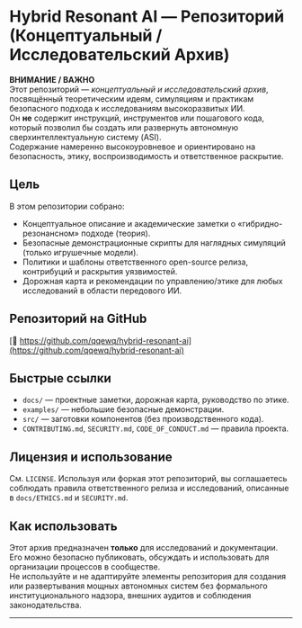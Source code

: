 # Hybrid Resonant AI — Репозиторий (Концептуальный / Исследовательский Архив)

**ВНИМАНИЕ / ВАЖНО**  
Этот репозиторий — *концептуальный и исследовательский архив*, посвящённый теоретическим идеям, симуляциям и практикам безопасного подхода к исследованиям высокоразвитых ИИ.  
Он **не** содержит инструкций, инструментов или пошагового кода, который позволил бы создать или развернуть автономную сверхинтеллектуальную систему (ASI).  
Содержание намеренно высокоуровневое и ориентировано на безопасность, этику, воспроизводимость и ответственное раскрытие.

## Цель
В этом репозитории собрано:
- Концептуальное описание и академические заметки о «гибридно-резонансном» подходе (теория).
- Безопасные демонстрационные скрипты для наглядных симуляций (только игрушечные модели).
- Политики и шаблоны ответственного open-source релиза, контрибуций и раскрытия уязвимостей.
- Дорожная карта и рекомендации по управлению/этике для любых исследований в области передового ИИ.

## Репозиторий на GitHub
[🔗 https://github.com/qqewq/hybrid-resonant-ai](https://github.com/qqewq/hybrid-resonant-ai)

## Быстрые ссылки
- `docs/` — проектные заметки, дорожная карта, руководство по этике.
- `examples/` — небольшие безопасные демонстрации.
- `src/` — заготовки компонентов (без производственного кода).
- `CONTRIBUTING.md`, `SECURITY.md`, `CODE_OF_CONDUCT.md` — правила проекта.

## Лицензия и использование
См. `LICENSE`. Используя или форкая этот репозиторий, вы соглашаетесь соблюдать правила ответственного релиза и исследований, описанные в `docs/ETHICS.md` и `SECURITY.md`.

## Как использовать
Этот архив предназначен **только** для исследований и документации. Его можно безопасно публиковать, обсуждать и использовать для организации процессов в сообществе.  
Не используйте и не адаптируйте элементы репозитория для создания или развертывания мощных автономных систем без формального институционального надзора, внешних аудитов и соблюдения законодательства.

---
